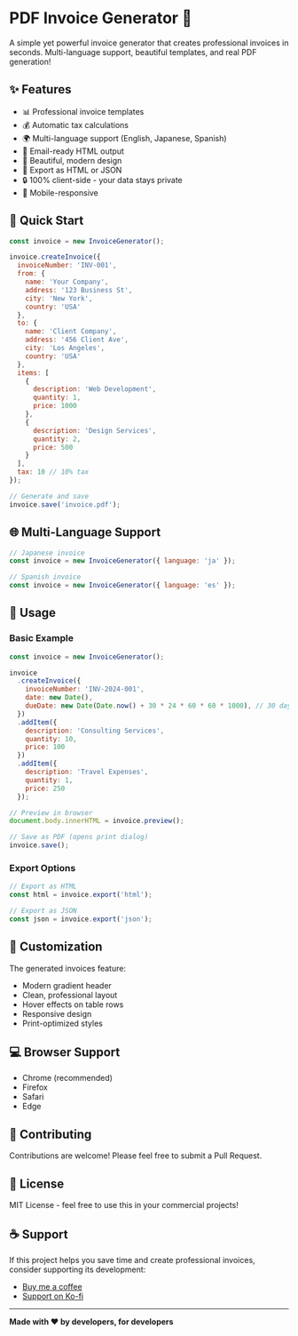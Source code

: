 # PDF Invoice Generator 📄

A simple yet powerful invoice generator that creates professional invoices in seconds. Multi-language support, beautiful templates, and real PDF generation!

## ✨ Features

- 📊 Professional invoice templates
- 💰 Automatic tax calculations
- 🌍 Multi-language support (English, Japanese, Spanish)
- 📧 Email-ready HTML output
- 🎨 Beautiful, modern design
- 💾 Export as HTML or JSON
- 🔒 100% client-side - your data stays private
- 📱 Mobile-responsive

## 🚀 Quick Start

```javascript
const invoice = new InvoiceGenerator();

invoice.createInvoice({
  invoiceNumber: 'INV-001',
  from: {
    name: 'Your Company',
    address: '123 Business St',
    city: 'New York',
    country: 'USA'
  },
  to: {
    name: 'Client Company',
    address: '456 Client Ave',
    city: 'Los Angeles',
    country: 'USA'
  },
  items: [
    {
      description: 'Web Development',
      quantity: 1,
      price: 1000
    },
    {
      description: 'Design Services',
      quantity: 2,
      price: 500
    }
  ],
  tax: 10 // 10% tax
});

// Generate and save
invoice.save('invoice.pdf');
```

## 🌐 Multi-Language Support

```javascript
// Japanese invoice
const invoice = new InvoiceGenerator({ language: 'ja' });

// Spanish invoice
const invoice = new InvoiceGenerator({ language: 'es' });
```

## 📖 Usage

### Basic Example

```javascript
const invoice = new InvoiceGenerator();

invoice
  .createInvoice({
    invoiceNumber: 'INV-2024-001',
    date: new Date(),
    dueDate: new Date(Date.now() + 30 * 24 * 60 * 60 * 1000), // 30 days
  })
  .addItem({
    description: 'Consulting Services',
    quantity: 10,
    price: 100
  })
  .addItem({
    description: 'Travel Expenses',
    quantity: 1,
    price: 250
  });

// Preview in browser
document.body.innerHTML = invoice.preview();

// Save as PDF (opens print dialog)
invoice.save();
```

### Export Options

```javascript
// Export as HTML
const html = invoice.export('html');

// Export as JSON
const json = invoice.export('json');
```

## 🎨 Customization

The generated invoices feature:
- Modern gradient header
- Clean, professional layout
- Hover effects on table rows
- Responsive design
- Print-optimized styles

## 💻 Browser Support

- Chrome (recommended)
- Firefox
- Safari
- Edge

## 🤝 Contributing

Contributions are welcome! Please feel free to submit a Pull Request.

## 📄 License

MIT License - feel free to use this in your commercial projects!

## ☕ Support

If this project helps you save time and create professional invoices, consider supporting its development:

- [Buy me a coffee](https://www.buymeacoffee.com/boxirgb)
- [Support on Ko-fi](https://ko-fi.com/boxirgb)

---

**Made with ❤️ by developers, for developers**